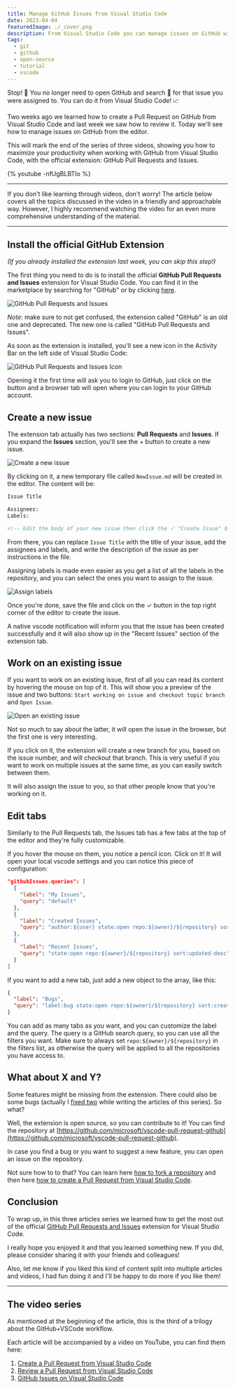 ```yaml
---
title: Manage GitHub Issues from Visual Studio Code
date: 2023-04-04
featuredImage: ./_cover.png
description: From Visual Studio Code you can manage issues on GitHub without leaving the editor!
tags:
  - git
  - github
  - open-source
  - tutorial
  - vscode
---
```


Stop! 🛑 You no longer need to open GitHub and search 🔎 for that issue you were assigned to. You can do it from Visual Studio Code! 📈

Two weeks ago we learned how to create a Pull Request on GitHub from Visual Studio Code and last week we saw how to review it. Today we'll see how to manage issues on GitHub from the editor.

This will mark the end of the series of three videos, showing you how to maximize your productivity when working with GitHub from Visual Studio Code, with the official extension: GitHub Pull Requests and Issues.

{% youtube -nfUgBLBTIo %}

---

If you don't like learning through videos, don't worry! The article below covers all the topics discussed in the video in a friendly and approachable way. However, I highly recommend watching the video for an even more comprehensive understanding of the material.

---

## Install the official GitHub Extension

_(If you already installed the extension last week, you can skip this step!)_

The first thing you need to do is to install the official **GitHub Pull Requests and Issues** extension for Visual Studio Code. You can find it in the marketplace by searching for "GitHub" or by clicking [here](https://marketplace.visualstudio.com/items?itemName=GitHub.vscode-pull-request-github).

![GitHub Pull Requests and Issues](./github-extension.png)

_Note_: make sure to not get confused, the extension called "GitHub" is an old one and deprecated. The new one is called "GitHub Pull Requests and Issues".

As soon as the extension is installed, you'll see a new icon in the Activity Bar on the left side of Visual Studio Code:

![GitHub Pull Requests and Issues Icon](./github-extension-icon.png)

Opening it the first time will ask you to login to GitHub, just click on the button and a browser tab will open where you can login to your GitHub account.

## Create a new issue

The extension tab actually has two sections: **Pull Requests** and **Issues**. If you expand the **Issues** section, you'll see the + button to create a new issue.

![Create a new issue](./new-issue.png)

By clicking on it, a new temporary file called `NewIssue.md` will be created in the editor. The content will be:

```markdown
Issue Title

Assignees:
Labels:

<!-- Edit the body of your new issue then click the ✓ "Create Issue" button in the top right of the editor. The first line will be the issue title. Assignees and Labels follow after a blank line. Leave an empty line before beginning the body of the issue. -->
```

From there, you can replace `Issue Title` with the title of your issue, add the assignees and labels, and write the description of the issue as per instructions in the file.

Assigning labels is made even easier as you get a list of all the labels in the repository, and you can select the ones you want to assign to the issue.

![Assign labels](./assign-label.png)

Once you're done, save the file and click on the ✓ button in the top right corner of the editor to create the issue.

A native vscode notification will inform you that the issue has been created successfully and it will also show up in the "Recent Issues" section of the extension tab.

## Work on an existing issue

If you want to work on an existing issue, first of all you can read its content by hovering the mouse on top of it. This will show you a preview of the issue and two buttons: `Start working on issue and checkout topic branch` and `Open Issue`.

![Open an existing issue](./issue-button.png)

Not so much to say about the latter, it will open the issue in the browser, but the first one is very interesting.

If you click on it, the extension will create a new branch for you, based on the issue number, and will checkout that branch. This is very useful if you want to work on multiple issues at the same time, as you can easily switch between them.

It will also assign the issue to you, so that other people know that you're working on it.

## Edit tabs

Similarly to the Pull Requests tab, the Issues tab has a few tabs at the top of the editor and they're fully customizable.

If you hover the mouse on them, you notice a pencil icon. Click on it! It will open your local vscode settings and you can notice this piece of configuration:

```json
"githubIssues.queries": [
  {
    "label": "My Issues",
    "query": "default"
  },
  {
    "label": "Created Issues",
    "query": "author:${user} state:open repo:${owner}/${repository} sort:created-desc"
  },
  {
    "label": "Recent Issues",
    "query": "state:open repo:${owner}/${repository} sort:updated-desc"
  }
]
```

If you want to add a new tab, just add a new object to the array, like this:

```json
{
  "label": "Bugs",
  "query": "label:bug state:open repo:${owner}/${repository} sort:created-desc"
}
```

You can add as many tabs as you want, and you can customize the label and the query. The query is a GitHub search query, so you can use all the filters you want. Make sure to always set `repo:${owner}/${repository}` in the filters list, as otherwise the query will be applied to all the repositories you have access to.

## What about X and Y?

Some features might be missing from the extension. There could also be some bugs (actually I [fixed two](https://github.com/microsoft/vscode-pull-request-github/pulls?q=is%3Apr+is%3Aclosed+author%3ABalastrong+label) while writing the articles of this series). So what?

Well, the extension is open source, so you can contribute to it! You can find the repository at [https://github.com/microsoft/vscode-pull-request-github](https://github.com/microsoft/vscode-pull-request-github).

In case you find a bug or you want to suggest a new feature, you can open an issue on the repository.

Not sure how to to that? You can learn here [how to fork a repository](https://youtu.be/VbfvQzCoiQc) and then here [how to create a Pull Request from Visual Studio Code](https://youtu.be/Ma67EbIHi64).

## Conclusion

To wrap up, in this three articles series we learned how to get the most out of the official [GitHub Pull Requests and Issues](https://marketplace.visualstudio.com/items?itemName=GitHub.vscode-pull-request-github) extension for Visual Studio Code.

I really hope you enjoyed it and that you learned something new. If you did, please consider sharing it with your friends and colleagues!

Also, let me know if you liked this kind of content split into multiple articles and videos, I had fun doing it and I'll be happy to do more if you like them!

---

## The video series

As mentioned at the beginning of the article, this is the third of a trilogy about the GitHub+VSCode workflow.

Each article will be accompanied by a video on YouTube, you can find them here:

1. [Create a Pull Request from Visual Studio Code](https://youtu.be/Ma67EbIHi64)
2. [Review a Pull Request from Visual Studio Code](https://youtu.be/DSl-L6B_Qb4)
3. [GitHub Issues on Visual Studio Code](https://youtu.be/-nfUgBLBTIo)
